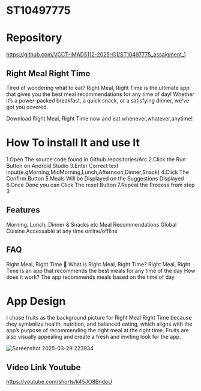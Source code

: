 
# ST10497775 
# Repository
https://github.com/VCCT-IMAD5112-2025-G1/ST10497775_assaigment_1


## Right Meal Right Time
Tired of wondering what to eat? Right Meal, Right Time is the ultimate app that gives you the best meal recommendations for any time of day! Whether it’s a power-packed breakfast, a quick snack, or a satisfying dinner, we’ve got you covered.

Download Right Meal, Right Time now and eat whenever,whatever,anytime!


# How To install It and use  It
1.Open The source code found in Github repositories/Arc
2.Click the Run Button on Android Studio
3.Enter Correct text input(e.gMorning,MidMorning,Lunch,Afternoon,Dinner,Snack)
4.Click The Confirm Button 
5.Meals Will be Displayed on the Suggestions Displayed
6.Once Done you can Click The reset Button 
7.Repeat the Process from step 3

## Features
Morning, Lunch, Dinner & Snacks etc
Meal Recommendations 
Global Cuisine
Accessable at any time online/offline
## FAQ
Right Meal, Right Time 
🔹 What is Right Meal, Right Time?
Right Meal, Right Time is an app that recommends the best meals for any time of the day 
How does it work?
The app recommends meals based on the time of day
# App Design
I chose fruits as the background picture for Right Meal Right Time because they symbolize health, nutrition, and balanced eating, which aligns with the app’s purpose of recommending the right meal at the right time. Fruits are also visually appealing and create a fresh and inviting look for the app.

![Screenshot 2025-03-29 223934](https://github.com/user-attachments/assets/d5074a45-8b47-479e-804b-f99fb61357ee)



## Video Link Youtube
https://youtube.com/shorts/k45JO8BndoU

